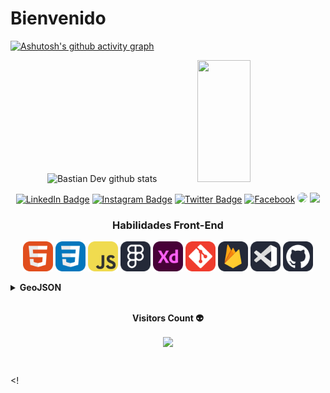 # Bienvenido

<!--------------------------------------------------------------------------------------------------------->
[![Ashutosh's github activity graph](https://github-readme-activity-graph.vercel.app/graph?username=bastndev&bg_color=0d1117&color=ffffff&line=00b3ff&point=f9fafa&area=true&hide_border=true)](https://github.com/ashutosh00710/github-readme-activity-graph)

<!--------------------------------------------------------------------------------------------------------->
<div align="center">  
  <img width="49%" height="195px" src="https://github-readme-stats.vercel.app/api?username=bastndev&show_icons=true&count_private=true&hide_border=true&title_color=02D9F7FF&icon_color=02D9F7FF&text_color=c9d1d9&bg_color=0d1117" alt="Bastian Dev github stats" /> 
  
  <img width="41%" height="195px" src="https://github-readme-stats.vercel.app/api/top-langs/?username=bastndev&layout=compact&hide_border=true&title_color=02D9F7FF&text_color=02D9F7FF&bg_color=0d1117" />
</div> 

<!--------------------------------------------------------------------------------------------------------->
<p align="center">
    <a href="https://www.linkedin.com/in/👽" target="_blank"><img src="https://img.shields.io/badge/-LinkedIn-0A0A0B?logo=linkedin&style=for-the-badge&logoColor=white" alt="LinkedIn Badge" /></a>
    <a href="https://www.instagram.com/👽/" target="_blank"><img src="https://img.shields.io/badge/-Instagram-0A0A0B?logo=instagram&style=for-the-badge&logoColor=white" alt="Instagram Badge" /></a>
    <a href="https://twitter.com/👽" target="_blank"><img src="https://img.shields.io/badge/-Twitter-0A0A0B?logo=twitter&style=for-the-badge&logoColor=white" alt="Twitter Badge" /></a>
    <a href="https://facebook.com/👽" target="_blank"><img alt="Facebook" src="https://img.shields.io/badge/facebook-%231DA1F2.svg?&style=for-the-badge&logo=facebook&logoColor=white"/></a>
    <a href="https://www.youtube.com/👽" target="_blank"><img src="https://img.shields.io/badge/-youtube-d71e18?style=for-the-badge&logo=youtube&logoColor=white" style="border-radius: 30px"></a> 
    <a href="https://www.tiktok.com/👽" target="_blank"><img src="https://img.shields.io/badge/TikTok-000?style=for-the-badge&logo=tiktok&logoColor=white" ></a>
</p>

<!--------------------------------------------------------------------------------------------------------->
<div align="center">
  <h3>Habilidades Front-End</h3>
  <p>
    <img src="https://github.com/tandpfun/skill-icons/blob/main/icons/HTML.svg" width="48" title="HTML"> 
    <img src="https://github.com/tandpfun/skill-icons/blob/main/icons/CSS.svg" width="48" title="CSS">   
    <img src="https://github.com/tandpfun/skill-icons/blob/main/icons/JavaScript.svg" width="48"  title="Javascript">    
    <img src="https://github.com/tandpfun/skill-icons/blob/main/icons/Figma-Dark.svg" width="48" title="Figma">   
    <img src="https://github.com/tandpfun/skill-icons/blob/main/icons/XD.svg" width="48" title="Adobe XD">   
    <img src="https://github.com/tandpfun/skill-icons/blob/main/icons/Git.svg" width="48" title="Git">  
    <img src="https://github.com/tandpfun/skill-icons/blob/main/icons/Firebase-Dark.svg" width="48" title="Firebase">   
    <img src="https://github.com/tandpfun/skill-icons/blob/main/icons/VSCode-Dark.svg" width="48" title="Vscode">   
    <img src="https://github.com/tandpfun/skill-icons/blob/main/icons/Github-Dark.svg" width="48" title="Github">   
  </p>
</div>

<!--------------------------------------------------------------------------------------------------------->
<details>
<summary><b>GeoJSON</b></summary>

```json
{
  "type": "FeatureCollection",
  "features": [
    {
      "type": "Feature",
      "id": 1,
      "properties": {
        "ID": 0
      },
      "geometry": {
        "type": "Polygon",
        "coordinates": [
          [
              [-86.09417, 11.97444],
              [-86.09417, 11.97444],
              [-86.09417, 11.97444],
              [-86.09417, 11.97444],
              [-86.09417, 11.97444]
          ]
        ]
      }
    }
  ]
}
```

</details>

<!--------------------------------------------------------------------------------------------------------->
<div align="center">
<br><p align="centre"><b>Visitors Count 👽 </b></p>  
<p align="center"><img align="center" src="https://profile-counter.glitch.me/{👽}/count.svg" /></p> 
<br>
</div>

<!
